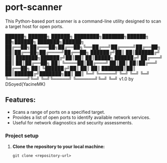 # port-scanner

This Python-based port scanner is a command-line utility designed to scan a target host for open ports.


██████╗  ██████╗ ██████╗ ████████╗███████╗██████╗ ██╗██████╗ ███████╗██████╗
██╔══██╗██╔═══██╗██╔══██╗╚══██╔══╝██╔════╝██╔══██╗██║██╔══██╗██╔════╝██╔══██╗
██████╔╝██║   ██║██████╔╝   ██║   ███████╗██████╔╝██║██║  ██║█████╗  ██████╔╝
██╔═══╝ ██║   ██║██╔══██╗   ██║   ╚════██║██╔═══╝ ██║██║  ██║██╔══╝  ██╔══██╗
██║     ╚██████╔╝██║  ██║   ██║   ███████║██║     ██║██████╔╝███████╗██║  ██║
╚═╝      ╚═════╝ ╚═╝  ╚═╝   ╚═╝   ╚══════╝╚═╝     ╚═╝╚═════╝ ╚══════╝╚═╝  ╚═╝
                                             v1.0 by DSoyed(YacineMK)

## Features:
- Scans a range of ports on a specified target.
- Provides a list of open ports to identify available network services.
- Useful for network diagnostics and security assessments.

### Project setup

1. **Clone the repository to your local machine:**

   ```shell
   git clone <repository-url>
   ```



